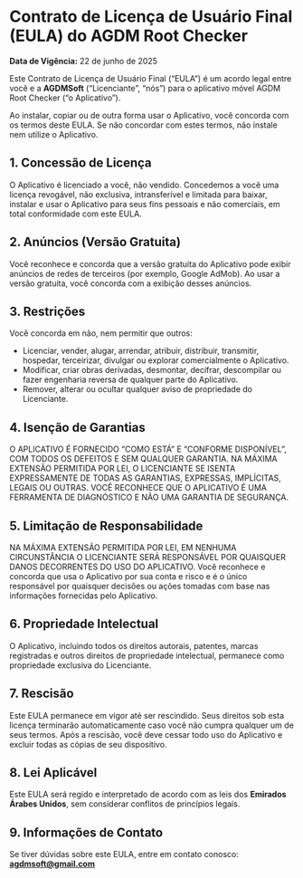 # Contrato de Licença de Usuário Final (EULA) do AGDM Root Checker

**Data de Vigência:** 22 de junho de 2025

Este Contrato de Licença de Usuário Final (“EULA”) é um acordo legal entre você e a **AGDMSoft** (“Licenciante”, “nós”) para o aplicativo móvel AGDM Root Checker (“o Aplicativo”).

Ao instalar, copiar ou de outra forma usar o Aplicativo, você concorda com os termos deste EULA. Se não concordar com estes termos, não instale nem utilize o Aplicativo.

## 1. Concessão de Licença

O Aplicativo é licenciado a você, não vendido. Concedemos a você uma licença revogável, não exclusiva, intransferível e limitada para baixar, instalar e usar o Aplicativo para seus fins pessoais e não comerciais, em total conformidade com este EULA.

## 2. Anúncios (Versão Gratuita)

Você reconhece e concorda que a versão gratuita do Aplicativo pode exibir anúncios de redes de terceiros (por exemplo, Google AdMob). Ao usar a versão gratuita, você concorda com a exibição desses anúncios.

## 3. Restrições

Você concorda em não, nem permitir que outros:

* Licenciar, vender, alugar, arrendar, atribuir, distribuir, transmitir, hospedar, terceirizar, divulgar ou explorar comercialmente o Aplicativo.
* Modificar, criar obras derivadas, desmontar, decifrar, descompilar ou fazer engenharia reversa de qualquer parte do Aplicativo.
* Remover, alterar ou ocultar qualquer aviso de propriedade do Licenciante.

## 4. Isenção de Garantias

O APLICATIVO É FORNECIDO “COMO ESTÁ” E “CONFORME DISPONÍVEL”, COM TODOS OS DEFEITOS E SEM QUALQUER GARANTIA. NA MÁXIMA EXTENSÃO PERMITIDA POR LEI, O LICENCIANTE SE ISENTA EXPRESSAMENTE DE TODAS AS GARANTIAS, EXPRESSAS, IMPLÍCITAS, LEGAIS OU OUTRAS. VOCÊ RECONHECE QUE O APLICATIVO É UMA FERRAMENTA DE DIAGNÓSTICO E NÃO UMA GARANTIA DE SEGURANÇA.

## 5. Limitação de Responsabilidade

NA MÁXIMA EXTENSÃO PERMITIDA POR LEI, EM NENHUMA CIRCUNSTÂNCIA O LICENCIANTE SERÁ RESPONSÁVEL POR QUAISQUER DANOS DECORRENTES DO USO DO APLICATIVO. Você reconhece e concorda que usa o Aplicativo por sua conta e risco e é o único responsável por quaisquer decisões ou ações tomadas com base nas informações fornecidas pelo Aplicativo.

## 6. Propriedade Intelectual

O Aplicativo, incluindo todos os direitos autorais, patentes, marcas registradas e outros direitos de propriedade intelectual, permanece como propriedade exclusiva do Licenciante.

## 7. Rescisão

Este EULA permanece em vigor até ser rescindido. Seus direitos sob esta licença terminarão automaticamente caso você não cumpra qualquer um de seus termos. Após a rescisão, você deve cessar todo uso do Aplicativo e excluir todas as cópias de seu dispositivo.

## 8. Lei Aplicável

Este EULA será regido e interpretado de acordo com as leis dos **Emirados Árabes Unidos**, sem considerar conflitos de princípios legais.

## 9. Informações de Contato

Se tiver dúvidas sobre este EULA, entre em contato conosco: **agdmsoft@gmail.com**
